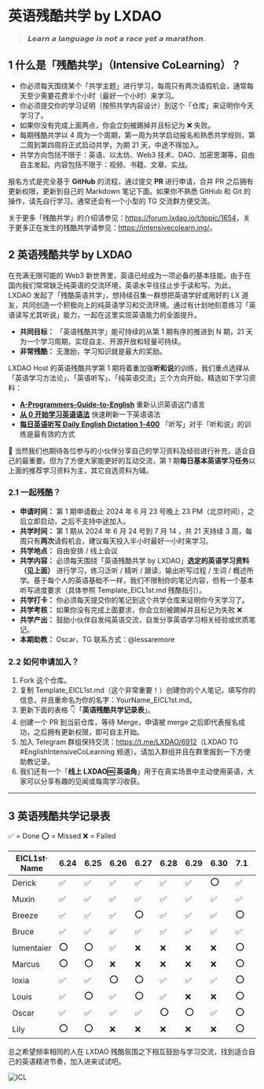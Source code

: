 # 英语残酷共学 by LXDAO

> 𝙇𝙚𝙖𝙧𝙣 𝙖 𝙡𝙖𝙣𝙜𝙪𝙖𝙜𝙚 𝙞𝙨 𝙣𝙤𝙩 𝙖 𝙧𝙖𝙘𝙚 𝙮𝙚𝙩 𝙖 𝙢𝙖𝙧𝙖𝙩𝙝𝙤𝙣.

## 1 什么是「残酷共学」（Intensive CoLearning）？

- 你必须每天围绕某个「共学主题」进行学习，每周只有两次请假机会，通常每天至少需要花费半个小时（最好一个小时）来学习。
- 你必须提交你的学习证明（按照共学内容设计）到这个「仓库」来证明你今天学习了。
- 如果你没有完成上面两点，你会立刻被踢掉并且标记为 ❌ 失败。
- 每期残酷共学以 4 周为一个周期，第一周为共学启动报名和熟悉共学规则，第二周到第四周将正式启动共学，为期 21 天，中途不得加入。
- 共学方向包括不限于：英语、以太坊、Web3 技术、DAO、加密思潮等，自由自主发起。内容包括不限于：视频、书籍、文章、实战。

报名方式是完全基于 **GitHub** 的流程，通过提交 **PR** 进行申请，合并 PR 之后拥有更新权限，更新到自己的 Markdown 笔记下面。如果你不熟悉 GitHub 和 Git 的操作，请先自行学习。通常还会有一个小型的 TG 交流群方便交流。

关于更多「残酷共学」的介绍请参见：<https://forum.lxdao.io/t/topic/1654>，关于更多正在发生的残酷共学请参见：<https://intensivecolearn.ing/>。

## 2 英语残酷共学 by LXDAO

在充满无限可能的 Web3 新世界里，英语已经成为一项必备的基本技能。由于在国内我们常常缺乏纯英语的交流环境，英语水平往往止步于读和写。为此，LXDAO 发起了「残酷英语共学」，想持续召集一群想把英语学好或用好的 LX 道友，共同创造一个积极向上的纯英语学习和交流环境。通过有计划地刻意练习「英语读写尤其听说」能力，一起在这里实现英语能力的全面提升。

- **共同目标：** 「英语残酷共学」能可持续的从第 1 期有序的推进到 N 期，21 天为一个学习周期，实现自主、开源开放和轻量可持续。
- **非常残酷：** 无激励，学习知识就是最大的奖励。

LXDAO Host 的英语残酷共学第 1 期将着重加强**听和说**的训练，我们重点选择从「英语学习方法论」、「英语听写」、「纯英语交流」三个方向开始，精选如下学习资料：

- [**A-Programmers-Guide-to-English**](https://a-programmers-guide-to-english.harryyu.me/) 重新认识英语这门语言
- [**从 0 开始学习英语语法**](https://hzpt-inet-club.github.io/english-note/) 快速刷新一下英语语法
- [**每日英语听写 Daily English Dictation 1-400**](https://www.bilibili.com/video/BV1U7411a7xG?p=3&vd_source=bc0666711d2280c24d54945ab9c11146) 「听写」对于「听和说」的训练是最有效的方式

👏 当然我们也期待各位参与的小伙伴分享自己的学习资料及经验进行补充，适合自己的最重要。但为了方便大家能更好的互动交流，第 1 期**每日基本英语学习任务**以上面的推荐学习资料为主，其它自选资料为辅。

### 2.1 一起残酷？

- **申请时间：** 第 1 期申请截止 2024 年 6 月 23 号晚上 23 PM（北京时间），之后立即启动，之后不支持中途加入。
- **共学时间：** 第 1 期从 2024 年 6 月 24 号到 7 月 14 ，共 21 天持续 3 周，每周只有**两次**请假机会，建议每天投入半小时最好一小时来学习。
- **共学地点：** 自由安排 / 线上会议
- **共学内容：** 必须每天围绕「英语残酷共学 by LXDAO」**选定的英语学习资料（见上面）** 进行学习，练习泛听 / 精听 / 跟读，输出听写过程 / 生词 / 概述所学。基于每个人的英语基础不一样，我们不限制你的笔记内容，但有一个基本听写进度要求（具体参照 Template_EICL1st.md 残酷指引）。
- **共学打卡：** 你必须每天提交你的笔记到这个共学仓库来证明你今天学习了。
- **共学考核：** 如果你没有完成上面要求，你会立刻被踢掉并且标记为失败 ❌
- **共学产出：** 鼓励小伙伴自发纯英语交流，自发分享英语学习相关经验或优质笔记。
- **本期助教：** Oscar，TG 联系方式：@lessaremore

### 2.2 如何申请加入？

1. Fork 这个仓库。
2. 复制 Template_EICL1st.md（这个非常重要！）创建你的个人笔记，填写你的信息，并且重命名为你的名字：YourName_EICL1st.md。
3. 更新下面的表格 👇「**英语残酷共学记录表**」。
4. 创建一个 PR 到当前仓库，等待 Merge，申请被 merge 之后即代表报名成功，之后拥有更新权限，即可自主开始。
5. 加入 Telegram 群组保持交流：<https://t.me/LXDAO/6912>（LXDAO TG #EnglishIntensiveCoLearning 频道）。请加入群组并且在群里报到一下方便助教记录。
6. 我们还有一个「**线上 LXDAO🆒 英语角**」用于在真实场景中主动使用英语，大家可以分享有趣的见闻或每周学习收获。

---

## 3 英语残酷共学记录表

✅ = Done ⭕️ = Missed ❌ = Failed

<!-- START_COMMIT_TABLE -->
| EICL1st· Name | 6.24 | 6.25 | 6.26 | 6.27 | 6.28 | 6.29 | 6.30 | 7.1 | 7.2 | 7.3 | 7.4 | 7.5 | 7.6 | 7.7 | 7.8 | 7.9 | 7.10 | 7.11 | 7.12 | 7.13 | 7.14 |
| ------------- | ---- | ---- | ---- | ---- | ---- | ---- | ---- | ---- | ---- | ---- | ---- | ---- | ---- | ---- | ---- | ---- | ---- | ---- | ---- | ---- | ---- |
| Derick | ✅ | ✅ | ✅ | ✅ | ✅ | ✅ | ⭕️ | ✅ | ✅ | ✅ | ⭕️ | ✅ | ⭕️ | ❌ | ⭕️ | ⭕️ | ❌ | ❌ | ❌ | ❌ | ❌ |
| Muxin | ✅ | ✅ | ✅ | ✅ | ✅ | ✅ | ✅ | ✅ | ✅ | ✅ | ⭕️ | ⭕️ | ❌ | ❌ | ⭕️ | ⭕️ | ❌ | ❌ | ❌ | ❌ | ❌ |
| Breeze | ✅ | ✅ | ✅ | ⭕️ | ✅ | ✅ | ✅ | ⭕️ | ✅ | ⭕️ | ❌ | ❌ | ❌ | ❌ | ⭕️ | ⭕️ | ❌ | ❌ | ❌ | ❌ | ❌ |
| Bruce | ✅ | ✅ | ✅ | ✅ | ✅ | ✅ | ✅ | ✅ | ✅ | ✅ | ⭕️ | ⭕️ | ❌ | ❌ | ⭕️ | ⭕️ | ❌ | ❌ | ❌ | ❌ | ❌ |
| lumentaier | ⭕️ | ⭕️ | ✅ | ❌ | ❌ | ❌ | ❌ | ⭕️ | ⭕️ | ❌ | ❌ | ❌ | ❌ | ❌ | ⭕️ | ⭕️ | ❌ | ❌ | ❌ | ❌ | ❌ |
| Marcus | ⭕️ | ⭕️ | ❌ | ❌ | ❌ | ❌ | ❌ | ⭕️ | ⭕️ | ❌ | ❌ | ❌ | ❌ | ❌ | ⭕️ | ⭕️ | ❌ | ❌ | ❌ | ❌ | ❌ |
| loxia | ✅ | ✅ | ⭕️ | ⭕️ | ✅ | ✅ | ✅ | ⭕️ | ✅ | ⭕️ | ❌ | ❌ | ❌ | ❌ | ⭕️ | ⭕️ | ❌ | ❌ | ❌ | ❌ | ❌ |
| Louis | ✅ | ⭕️ | ✅ | ⭕️ | ✅ | ❌ | ❌ | ⭕️ | ⭕️ | ❌ | ❌ | ❌ | ❌ | ❌ | ⭕️ | ⭕️ | ❌ | ❌ | ❌ | ❌ | ❌ |
| Oscar | ✅ | ✅ | ✅ | ✅ | ⭕️ | ⭕️ | ✅ | ⭕️ | ⭕️ | ❌ | ❌ | ❌ | ❌ | ❌ | ⭕️ | ⭕️ | ❌ | ❌ | ❌ | ❌ | ❌ |
| Lily | ⭕️ | ⭕️ | ❌ | ❌ | ❌ | ❌ | ❌ | ⭕️ | ⭕️ | ✅ | ✅ | ❌ | ❌ | ❌ | ⭕️ | ⭕️ | ❌ | ❌ | ❌ | ❌ | ❌ |
<!-- END_COMMIT_TABLE -->







































































































































































































































































总之希望频率相同的人在 LXDAO 残酷氛围之下相互鼓励与学习交流，找到适合自己的英语精进节奏，加入进来试试吧。

![ICL](img/ICL.png)
